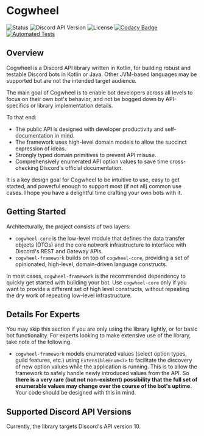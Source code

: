 # Cogwheel
![Status](https://img.shields.io/badge/Status-In%20Development-orange?style=flat)
![Discord API Version](https://img.shields.io/badge/Discord%20API%20Version-v10-green?style=flat)
![License](https://img.shields.io/badge/License-MIT-blue?style=flat)
[![Codacy Badge](https://app.codacy.com/project/badge/Grade/dc99d8c35fe94c87a427a07499135cd0)](https://app.codacy.com/gh/dark-comet/Cogwheel/dashboard?utm_source=gh&utm_medium=referral&utm_content=&utm_campaign=Badge_grade)
[![Automated Tests](https://github.com/dark-comet/Cogwheel/actions/workflows/automated-tests.yml/badge.svg)](https://github.com/dark-comet/Cogwheel/actions/workflows/automated-tests.yml)

## Overview
Cogwheel is a Discord API library written in Kotlin, for building robust and testable 
Discord bots in Kotlin or Java. Other JVM-based languages may be supported but are not the 
intended target audience.

The main goal of Cogwheel is to enable bot developers across all levels to focus on their 
own bot's behavior, and not be bogged down by API-specifics or library implementation details. 

To that end:
- The public API is designed with developer productivity and self-documentation in mind.
- The framework uses high-level domain models to allow the succinct expression of ideas.
- Strongly typed domain primitives to prevent API misuse.
- Comprehensively enumerated API option values to save time cross-checking Discord's 
  official documentation.

It is a key design goal for Cogwheel to be intuitive to use, easy to get started, 
and powerful enough to support most (if not all) common use cases. I hope you have 
a delightful time crafting your own bots with it.

[//]: # (## Example Code)


## Getting Started
Architecturally, the project consists of two layers: 
- `cogwheel-core` is the low-level module that defines the data transfer objects (DTOs) 
   and the core network infrastructure to interface with Discord's REST and Gateway APIs.
- `cogwheel-framework` builds on top of `cogwheel-core`, providing a set of opinionated, 
   high-level, domain-driven language constructs. 

In most cases, `cogwheel-framework` is the recommended dependency to quickly get started 
with building your bot. Use `cogwheel-core` only if you want to provide a different set of 
high level constructs, without repeating the dry work of repeating low-level infrastructure.


## Details For Experts
You may skip this section if you are only using the library lightly, or for basic bot functionality.
For experts looking to make extensive use of the library, take note of the following.

- `cogwheel-framework` models enumerated values (select option types, guild features, etc.)
  using `ExtensibleEnum<T>` to facilitate the discovery of new option values while the application is
  running. This is to allow the framework to safely handle newly introduced values from the 
  API. So **there is a very rare (but not non-existent) possibility that the full set of enumerable 
  values may change over the course of the bot's uptime.** Your code should be designed with this
  in mind. 


## Supported Discord API Versions
Currently, the library targets Discord's API version 10.


[//]: # (## How to Contribute)